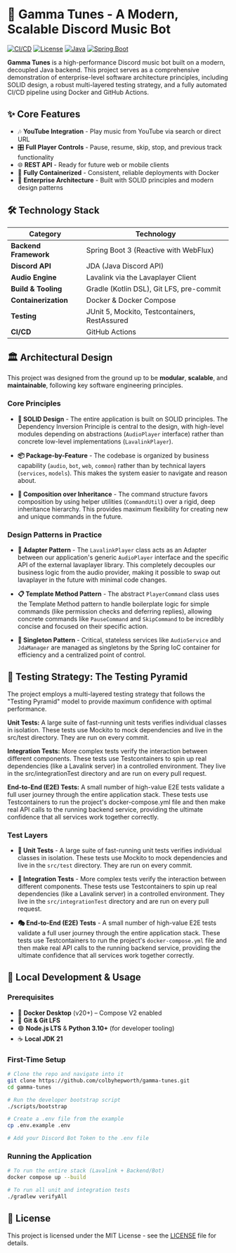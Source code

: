 # 🎵 Gamma Tunes - A Modern, Scalable Discord Music Bot

[![CI/CD](https://github.com/colbyhepworth/gamma-tunes/actions/workflows/ci.yml/badge.svg)](https://github.com/colbyhepworth/gamma-tunes/actions)
[![License](https://img.shields.io/badge/license-MIT-blue.svg)](LICENSE)
[![Java](https://img.shields.io/badge/Java-21-orange.svg)](https://openjdk.org/projects/jdk/21/)
[![Spring Boot](https://img.shields.io/badge/Spring%20Boot-3.0-brightgreen.svg)](https://spring.io/projects/spring-boot)

**Gamma Tunes** is a high-performance Discord music bot built on a modern, decoupled Java backend. This project serves as a comprehensive demonstration of enterprise-level software architecture principles, including SOLID design, a robust multi-layered testing strategy, and a fully automated CI/CD pipeline using Docker and GitHub Actions.

## ✨ Core Features

- 🎶 **YouTube Integration** - Play music from YouTube via search or direct URL
- 🎛️ **Full Player Controls** - Pause, resume, skip, stop, and previous track functionality
- 🌐 **REST API** - Ready for future web or mobile clients
- 🐳 **Fully Containerized** - Consistent, reliable deployments with Docker
- 🔧 **Enterprise Architecture** - Built with SOLID principles and modern design patterns

## 🛠️ Technology Stack

| Category | Technology |
|----------|------------|
| **Backend Framework** | Spring Boot 3 (Reactive with WebFlux) |
| **Discord API** | JDA (Java Discord API) |
| **Audio Engine** | Lavalink via the Lavaplayer Client |
| **Build & Tooling** | Gradle (Kotlin DSL), Git LFS, pre-commit |
| **Containerization** | Docker & Docker Compose |
| **Testing** | JUnit 5, Mockito, Testcontainers, RestAssured |
| **CI/CD** | GitHub Actions |

## 🏛️ Architectural Design

This project was designed from the ground up to be **modular**, **scalable**, and **maintainable**, following key software engineering principles.

### Core Principles

- **🎯 SOLID Design** - The entire application is built on SOLID principles. The Dependency Inversion Principle is central to the design, with high-level modules depending on abstractions (`AudioPlayer` interface) rather than concrete low-level implementations (`LavalinkPlayer`).

- **📦 Package-by-Feature** - The codebase is organized by business capability (`audio`, `bot`, `web`, `common`) rather than by technical layers (`services`, `models`). This makes the system easier to navigate and reason about.

- **🔧 Composition over Inheritance** - The command structure favors composition by using helper utilities (`CommandUtil`) over a rigid, deep inheritance hierarchy. This provides maximum flexibility for creating new and unique commands in the future.

### Design Patterns in Practice

- **🔌 Adapter Pattern** - The `LavalinkPlayer` class acts as an Adapter between our application's generic `AudioPlayer` interface and the specific API of the external lavaplayer library. This completely decouples our business logic from the audio provider, making it possible to swap out lavaplayer in the future with minimal code changes.

- **📋 Template Method Pattern** - The abstract `PlayerCommand` class uses the Template Method pattern to handle boilerplate logic for simple commands (like permission checks and deferring replies), allowing concrete commands like `PauseCommand` and `SkipCommand` to be incredibly concise and focused on their specific action.

- **🎯 Singleton Pattern** - Critical, stateless services like `AudioService` and `JdaManager` are managed as singletons by the Spring IoC container for efficiency and a centralized point of control.

## 🧪 Testing Strategy: The Testing Pyramid
The project employs a multi-layered testing strategy that follows the "Testing Pyramid" model to provide maximum confidence with optimal performance.

**Unit Tests:** A large suite of fast-running unit tests verifies individual classes in isolation. These tests use Mockito to mock dependencies and live in the src/test directory. They are run on every commit.

**Integration Tests:** More complex tests verify the interaction between different components. These tests use Testcontainers to spin up real dependencies (like a Lavalink server) in a controlled environment. They live in the src/integrationTest directory and are run on every pull request.

**End-to-End (E2E) Tests:** A small number of high-value E2E tests validate a full user journey through the entire application stack. These tests use Testcontainers to run the project's docker-compose.yml file and then make real API calls to the running backend service, providing the ultimate confidence that all services work together correctly.

### Test Layers

- **🔬 Unit Tests** - A large suite of fast-running unit tests verifies individual classes in isolation. These tests use Mockito to mock dependencies and live in the `src/test` directory. They are run on every commit.

- **🔗 Integration Tests** - More complex tests verify the interaction between different components. These tests use Testcontainers to spin up real dependencies (like a Lavalink server) in a controlled environment. They live in the `src/integrationTest` directory and are run on every pull request.

- **🎭 End-to-End (E2E) Tests** - A small number of high-value E2E tests validate a full user journey through the entire application stack. These tests use Testcontainers to run the project's `docker-compose.yml` file and then make real API calls to the running backend service, providing the ultimate confidence that all services work together correctly.

## 🚀 Local Development & Usage

### Prerequisites

- 🐳 **Docker Desktop** (v20+) – Compose V2 enabled
- 🔧 **Git & Git LFS**
- 🟢 **Node.js LTS** & **Python 3.10+** (for developer tooling)
- ☕ **Local JDK 21**

### First-Time Setup

```bash
# Clone the repo and navigate into it
git clone https://github.com/colbyhepworth/gamma-tunes.git
cd gamma-tunes

# Run the developer bootstrap script
./scripts/bootstrap

# Create a .env file from the example
cp .env.example .env

# Add your Discord Bot Token to the .env file
```

### Running the Application

```bash
# To run the entire stack (Lavalink + Backend/Bot)
docker compose up --build

# To run all unit and integration tests
./gradlew verifyAll
```

## 📄 License

This project is licensed under the MIT License - see the [LICENSE](LICENSE) file for details.
